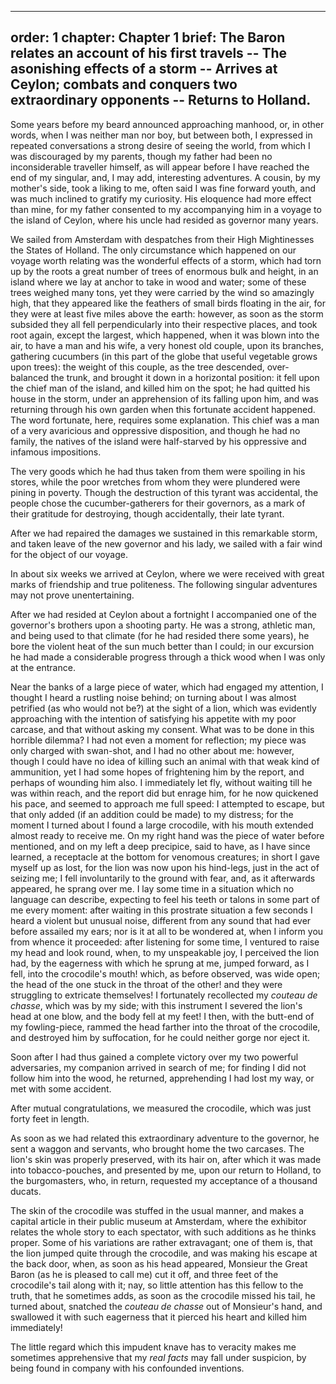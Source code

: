-------------
order: 1
chapter: Chapter 1
brief: The Baron relates an account of his first travels -- The asonishing effects of a storm -- Arrives at Ceylon; combats and conquers two extraordinary opponents -- Returns to Holland.
-------------

Some years before my beard announced approaching manhood, or, in other
words, when I was neither man nor boy, but between both, I expressed in
repeated conversations a strong desire of seeing the world, from which
I was discouraged by my parents, though my father had been no
inconsiderable traveller himself, as will appear before I have reached
the end of my singular, and, I may add, interesting adventures. A
cousin, by my mother's side, took a liking to me, often said I was
fine forward youth, and was much inclined to gratify my curiosity.
His eloquence had more effect than mine, for my father consented to my
accompanying him in a voyage to the island of Ceylon, where his uncle
had resided as governor many years.

We sailed from Amsterdam with despatches from their High Mightinesses
the States of Holland. The only circumstance which happened on our
voyage worth relating was the wonderful effects of a storm, which
had torn up by the roots a great number of trees of enormous bulk and
height, in an island where we lay at anchor to take in wood and water;
some of these trees weighed many tons, yet they were carried by the wind
so amazingly high, that they appeared like the feathers of small birds
floating in the air, for they were at least five miles above the earth:
however, as soon as the storm subsided they all fell perpendicularly
into their respective places, and took root again, except the largest,
which happened, when it was blown into the air, to have a man and his
wife, a very honest old couple, upon its branches, gathering cucumbers
(in this part of the globe that useful vegetable grows upon trees): the
weight of this couple, as the tree descended, over-balanced the trunk,
and brought it down in a horizontal position: it fell upon the chief man
of the island, and killed him on the spot; he had quitted his house
in the storm, under an apprehension of its falling upon him, and was
returning through his own garden when this fortunate accident happened.
The word fortunate, here, requires some explanation. This chief was a
man of a very avaricious and oppressive disposition, and though he had
no family, the natives of the island were half-starved by his oppressive
and infamous impositions.

The very goods which he had thus taken from them were spoiling in his
stores, while the poor wretches from whom they were plundered were
pining in poverty. Though the destruction of this tyrant was accidental,
the people chose the cucumber-gatherers for their governors, as a mark
of their gratitude for destroying, though accidentally, their late
tyrant.

After we had repaired the damages we sustained in this remarkable storm,
and taken leave of the new governor and his lady, we sailed with a fair
wind for the object of our voyage.

In about six weeks we arrived at Ceylon, where we were received with
great marks of friendship and true politeness. The following singular
adventures may not prove unentertaining.

After we had resided at Ceylon about a fortnight I accompanied one of
the governor's brothers upon a shooting party. He was a strong, athletic
man, and being used to that climate (for he had resided there some
years), he bore the violent heat of the sun much better than I could; in
our excursion he had made a considerable progress through a thick wood
when I was only at the entrance.

Near the banks of a large piece of water, which had engaged my
attention, I thought I heard a rustling noise behind; on turning about
I was almost petrified (as who would not be?) at the sight of a lion,
which was evidently approaching with the intention of satisfying his
appetite with my poor carcase, and that without asking my consent. What
was to be done in this horrible dilemma? I had not even a moment for
reflection; my piece was only charged with swan-shot, and I had no other
about me: however, though I could have no idea of killing such an animal
with that weak kind of ammunition, yet I had some hopes of frightening
him by the report, and perhaps of wounding him also. I immediately let
fly, without waiting till he was within reach, and the report did but
enrage him, for he now quickened his pace, and seemed to approach me
full speed: I attempted to escape, but that only added (if an addition
could be made) to my distress; for the moment I turned about I found a
large crocodile, with his mouth extended almost ready to receive me. On
my right hand was the piece of water before mentioned, and on my left a
deep precipice, said to have, as I have since learned, a receptacle at
the bottom for venomous creatures; in short I gave myself up as lost,
for the lion was now upon his hind-legs, just in the act of seizing
me; I fell involuntarily to the ground with fear, and, as it afterwards
appeared, he sprang over me. I lay some time in a situation which no
language can describe, expecting to feel his teeth or talons in some
part of me every moment: after waiting in this prostrate situation a few
seconds I heard a violent but unusual noise, different from any sound
that had ever before assailed my ears; nor is it at all to be wondered
at, when I inform you from whence it proceeded: after listening for
some time, I ventured to raise my head and look round, when, to my
unspeakable joy, I perceived the lion had, by the eagerness with which
he sprung at me, jumped forward, as I fell, into the crocodile's mouth!
which, as before observed, was wide open; the head of the one stuck
in the throat of the other! and they were struggling to extricate
themselves! I fortunately recollected my _couteau de chasse_, which was
by my side; with this instrument I severed the lion's head at one
blow, and the body fell at my feet! I then, with the butt-end of my
fowling-piece, rammed the head farther into the throat of the crocodile,
and destroyed him by suffocation, for he could neither gorge nor eject
it.

Soon after I had thus gained a complete victory over my two powerful
adversaries, my companion arrived in search of me; for finding I did not
follow him into the wood, he returned, apprehending I had lost my way,
or met with some accident.

After mutual congratulations, we measured the crocodile, which was just
forty feet in length.

As soon as we had related this extraordinary adventure to the governor,
he sent a waggon and servants, who brought home the two carcases. The
lion's skin was properly preserved, with its hair on, after which it
was made into tobacco-pouches, and presented by me, upon our return to
Holland, to the burgomasters, who, in return, requested my acceptance of
a thousand ducats.

The skin of the crocodile was stuffed in the usual manner, and makes a
capital article in their public museum at Amsterdam, where the exhibitor
relates the whole story to each spectator, with such additions as he
thinks proper. Some of his variations are rather extravagant; one of
them is, that the lion jumped quite through the crocodile, and was
making his escape at the back door, when, as soon as his head appeared,
Monsieur the Great Baron (as he is pleased to call me) cut it off,
and three feet of the crocodile's tail along with it; nay, so little
attention has this fellow to the truth, that he sometimes adds, as soon
as the crocodile missed his tail, he turned about, snatched the _couteau
de chasse_ out of Monsieur's hand, and swallowed it with such eagerness
that it pierced his heart and killed him immediately!

The little regard which this impudent knave has to veracity makes me
sometimes apprehensive that my _real facts_ may fall under suspicion, by
being found in company with his confounded inventions.

